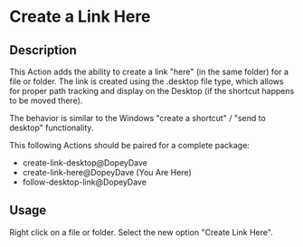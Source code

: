 Create a Link Here
========================

Description
-----------

This Action adds the ability to create a link "here" (in the same folder) for a file or folder. The link is created using the .desktop file type, which allows for proper path tracking and display on the Desktop (if the shortcut happens to be moved there).

The behavior is similar to the Windows "create a shortcut" / "send to desktop" functionality.

This following Actions should be paired for a complete package:
* create-link-desktop@DopeyDave
* create-link-here@DopeyDave    (You Are Here)
* follow-desktop-link@DopeyDave

Usage
-----------

Right click on a file or folder. Select the new option "Create Link Here".
